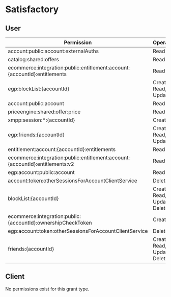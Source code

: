# Satisfactory

## User
| Permission | Operations |
| - | - |
| account:public:account:externalAuths | Read |
| catalog:shared:offers | Read |
| ecommerce:integration:public:entitlement:account:{accountId}:entitlements | Read |
| egp:blockList:{accountId} | Create, Read, Update |
| account:public:account | Read |
| priceengine:shared:offer:price | Read |
| xmpp:session:*:{accountId} | Create |
| egp:friends:{accountId} | Create, Read, Update |
| entitlement:account:{accountId}:entitlements | Read |
| ecommerce:integration:public:entitlement:account:{accountId}:entitlements:v2 | Read |
| egp:account:public:account | Read |
| account:token:otherSessionsForAccountClientService | Delete |
| blockList:{accountId} | Create, Read, Update, Delete |
| ecommerce:integration:public:{accountId}:ownershipCheckToken | Create |
| egp:account:token:otherSessionsForAccountClientService | Delete |
| friends:{accountId} | Create, Read, Update, Delete |

## Client
No permissions exist for this grant type.